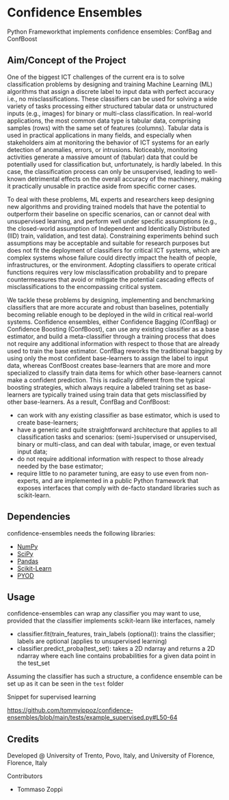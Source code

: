 # Confidence Ensembles

Python Frameworkthat implements confidence ensembles: ConfBag and ConfBoost

## Aim/Concept of the Project

One of the biggest ICT challenges of the current era is to solve classification problems by designing and training Machine Learning (ML) algorithms that assign a discrete label to input data with perfect accuracy i.e., no misclassifications. These classifiers can be used for solving a wide variety of tasks processing either structured tabular data or unstructured inputs (e.g., images) for binary or multi-class classification. In real-world applications, the most common data type is tabular data, comprising samples (rows) with the same set of features (columns). Tabular data is used in practical applications in many fields, and especially when stakeholders aim at monitoring the behavior of ICT systems for an early detection of anomalies, errors, or intrusions. Noticeably, monitoring activities generate a massive amount of (tabular) data that could be potentially used for classification but, unfortunately, is hardly labeled. In this case, the classification process can only be unsupervised, leading to well-known detrimental effects on the overall accuracy of the machinery, making it practically unusable in practice aside from specific corner cases.

To deal with these problems, ML experts and researchers keep designing new algorithms and providing trained models that have the potential to outperform their baseline on specific scenarios, can or cannot deal with unsupervised learning, and perform well under specific assumptions (e.g., the closed-world assumption of Independent and Identically Distributed (IID) train, validation, and test data). Constraining experiments behind such assumptions may be acceptable and suitable for research purposes but does not fit the deployment of classifiers for critical ICT systems, which are complex systems whose failure could directly impact the health of people, infrastructures, or the environment. Adopting classifiers to operate critical functions requires very low misclassification probability and to prepare countermeasures that avoid or mitigate the potential cascading effects of misclassifications to the encompassing critical system.

We tackle these problems by designing, implementing and benchmarking classifiers that are more accurate and robust than baselines, potentially becoming reliable enough to be deployed in the wild in critical real-world systems. Confidence ensembles, either Confidence Bagging (ConfBag) or Confidence Boosting (ConfBoost), can use any existing classifier as a base estimator, and build a meta-classifier through a training process that does not require any additional information with respect to those that are already used to train the base estimator. ConfBag reworks the traditional bagging by using only the most confident base-learners to assign the label to input data, whereas ConfBoost creates base-learners that are more and more specialized to classify train data items for which other base-learners cannot make a confident prediction. This is radically different from the typical boosting strategies, which always require a labeled training set as base-learners are typically trained using train data that gets misclassified by other base-learners. 
As a result, ConfBag and ConfBoost:
- can work with any existing classifier as base estimator, which is used to create base-learners;
-	have a generic and quite straightforward architecture that applies to all classification tasks and scenarios: (semi-)supervised or unsupervised, binary or multi-class, and can deal with tabular, image, or even textual input data; 
-	do not require additional information with respect to those already needed by the base estimator;
-	require little to no parameter tuning, are easy to use even from non-experts, and are implemented in a public Python framework that exposes interfaces that comply with de-facto standard libraries such as scikit-learn. 

## Dependencies

confidence-ensembles needs the following libraries:
- <a href="https://numpy.org/">NumPy</a>
- <a href="https://scipy.org/">SciPy</a>
- <a href="https://pandas.pydata.org/">Pandas</a>
- <a href="https://scikit-learn.org/stable/">Scikit-Learn</a>
- <a href="https://github.com/yzhao062/pyod">PYOD</a>

## Usage

confidence-ensembles can wrap any classifier you may want to use, provided that the classifier implements scikit-learn like interfaces, namely
- classifier.fit(train_features, train_labels (optional)): trains the classifier; labels are optional (applies to unsupervised learning)
- classifier.predict_proba(test_set): takes a 2D ndarray and returns a 2D ndarray where each line contains probabilities for a given data point in the test_set

Assuming the classifier has such a structure, a confidence ensemble can be set up as it can be seen in the `test` folder

Snippet for supervised learning

https://github.com/tommyippoz/confidence-ensembles/blob/main/tests/example_supervised.py#L50-64

## Credits

Developed @ University of Trento, Povo, Italy, and University of Florence, Florence, Italy

Contributors
- Tommaso Zoppi
